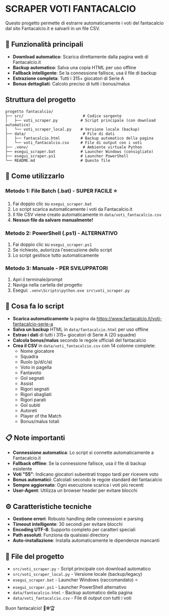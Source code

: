 # SCRAPER VOTI FANTACALCIO

Questo progetto permette di estrarre automaticamente i voti del fantacalcio dal sito Fantacalcio.it e salvarli in un file CSV.

## 🚀 Funzionalità principali

- **Download automatico**: Scarica direttamente dalla pagina web di Fantacalcio.it
- **Backup automatico**: Salva una copia HTML per uso offline
- **Fallback intelligente**: Se la connessione fallisce, usa il file di backup
- **Estrazione completa**: Tutti i 315+ giocatori di Serie A
- **Bonus dettagliati**: Calcolo preciso di tutti i bonus/malus

## Struttura del progetto

```
progetto fantacalcio/
├── src/                          # Codice sorgente
│   ├── voti_scraper.py          # Script principale (con download automatico)
│   └── voti_scraper_local.py    # Versione locale (backup)
├── data/                         # File di dati
│   ├── fantacalcio.html         # Backup automatico della pagina
│   └── voti_fantacalcio.csv     # File di output con i voti
├── .venv/                        # Ambiente virtuale Python
├── esegui_scraper.bat           # Launcher Windows (consigliato)
├── esegui_scraper.ps1           # Launcher PowerShell
└── README.md                    # Questo file
```

## 🎯 Come utilizzarlo

### Metodo 1: File Batch (.bat) - SUPER FACILE ⭐
1. Fai doppio clic su `esegui_scraper.bat`
2. Lo script scarica automaticamente i voti da Fantacalcio.it
3. Il file CSV viene creato automaticamente in `data/voti_fantacalcio.csv`
4. **Nessun file da salvare manualmente!**

### Metodo 2: PowerShell (.ps1) - ALTERNATIVO
1. Fai doppio clic su `esegui_scraper.ps1`
2. Se richiesto, autorizza l'esecuzione dello script
3. Lo script gestisce tutto automaticamente

### Metodo 3: Manuale - PER SVILUPPATORI
1. Apri il terminale/prompt
2. Naviga nella cartella del progetto
3. Esegui: `.venv\Scripts\python.exe src\voti_scraper.py`

## 🔧 Cosa fa lo script

- **Scarica automaticamente** la pagina da https://www.fantacalcio.it/voti-fantacalcio-serie-a
- **Salva un backup** HTML in `data/fantacalcio.html` per uso offline
- **Estrae i dati** di tutti i 315+ giocatori di Serie A (20 squadre)
- **Calcola bonus/malus** secondo le regole ufficiali del fantacalcio
- **Crea il CSV** in `data/voti_fantacalcio.csv` con 14 colonne complete:
  - Nome giocatore
  - Squadra
  - Ruolo (p/d/c/a)
  - Voto in pagella
  - Fantavoto
  - Gol segnati
  - Assist
  - Rigori segnati
  - Rigori sbagliati
  - Rigori parati
  - Gol subiti
  - Autoreti
  - Player of the Match
  - Bonus/malus totali

## 📋 Note importanti

- **Connessione automatica**: Lo script si connette automaticamente a Fantacalcio.it
- **Fallback offline**: Se la connessione fallisce, usa il file di backup esistente
- **Voti "55"**: Indicano giocatori subentrati troppo tardi per ricevere voto
- **Bonus automatici**: Calcolati secondo le regole standard del fantacalcio
- **Sempre aggiornato**: Ogni esecuzione scarica i voti più recenti
- **User-Agent**: Utilizza un browser header per evitare blocchi

## ⚙️ Caratteristiche tecniche

- **Gestione errori**: Robusto handling delle connessioni e parsing
- **Timeout intelligente**: 30 secondi per evitare blocchi
- **Encoding UTF-8**: Supporto completo per caratteri speciali
- **Path assoluti**: Funziona da qualsiasi directory
- **Auto-installazione**: Installa automaticamente le dipendenze mancanti

## 📁 File del progetto

- `src/voti_scraper.py` - Script principale con download automatico
- `src/voti_scraper_local.py` - Versione locale (backup/legacy)
- `esegui_scraper.bat` - Launcher Windows (raccomandato) ⭐
- `esegui_scraper.ps1` - Launcher PowerShell alternativo
- `data/fantacalcio.html` - Backup automatico della pagina
- `data/voti_fantacalcio.csv` - File di output con tutti i voti

Buon fantacalcio! 🚀⚽️🏆
